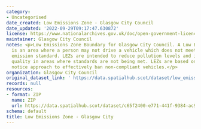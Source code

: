 ```yaml
---
category:
- Uncategorised
date_created: Low Emissions Zone - Glasgow City Council
date_updated: '2022-09-29T09:17:47.630872'
license: https://www.nationalarchives.gov.uk/doc/open-government-licence/version/3/
maintainer: Glasgow City Council
notes: <p>Low Emissions Zone Boundary for Glasgow City Council. A Low Emission Zone
  is an area where a person may not drive a vehicle which does not meet a specified
  emission standard. LEZs are intended to reduce pollution levels and improve air
  quality in areas where standards are not being met. LEZs are based on a penalty
  notice approach to effectively ban non-compliant vehicles.</p>
organization: Glasgow City Council
original_dataset_link: ' https://data.spatialhub.scot/dataset/low_emissions_zone-gc'
records: null
resources:
- format: ZIP
  name: ZIP
  url: https://data.spatialhub.scot/dataset/c65f2400-e771-441f-9384-ac92ea52c88b/resource/2fceb737-a67b-40fc-8b1d-86f5e7d597e3/download/gcc_lez.zip
schema: default
title: Low Emissions Zone - Glasgow City
---
```

